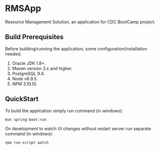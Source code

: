 # RMSApp
Resource Management Solution, an application for CDC BootCamp project.
    
    
## Build Prerequisites  
Before building/running the application, some configuration/installation needed.  
1. Oracle JDK 1.8+.
2. Maven version 3.x and higher.
3. PostgreSQL 9.4.
4. Node v6.9.5.
5. NPM 3.10.10.
  
  
## QuickStart  
To build the application simply run command (in windows):  
```shell
mvn spring-boot:run
```  
  
On development to watch UI changes without restart server run separate command (in windows):  
```shell
npm run-script watch
```  